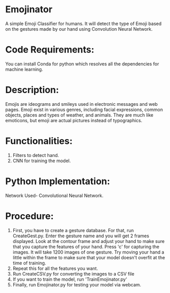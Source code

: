 # Emojinator
  A simple Emoji Classifier for humans. It will detect the type of Emoji based on the gestures made by our hand using Convolution Neural Network.

# Code Requirements: 
  You can install Conda for python which resolves all the dependencies for machine learning.

# Description:
  Emojis are ideograms and smileys used in electronic messages and web pages. Emoji exist in various genres, including facial expressions, common objects, places and types of weather, and animals. They are much like emoticons, but emoji are actual pictures instead of typographics.

# Functionalities:
  1. Filters to detect hand.
  2. CNN for training the model.

# Python Implementation:
  Network Used- Convolutional Neural Network.
  
# Procedure:
  1. First, you have to create a gesture database. For that, run CreateGest.py. Enter the gesture name and you will get 2 frames displayed. Look at the contour frame and adjust your hand to make sure that you capture the features of your hand. Press 'c' for capturing the images. It will take 1200 images of one gesture. Try moving your hand a little within the frame to make sure that your model doesn't overfit at the time of training.
  2. Repeat this for all the features you want.
  3. Run CreateCSV.py for converting the images to a CSV file
  4. If you want to train the model, run 'TrainEmojinator.py'
  5. Finally, run Emojinator.py for testing your model via webcam.
